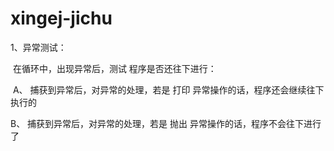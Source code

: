 # xingej-jichu
1、异常测试：

  在循环中，出现异常后，测试 程序是否还往下进行：

  A、 捕获到异常后，对异常的处理，若是  打印  异常操作的话，程序还会继续往下执行的
  
  B、 捕获到异常后，对异常的处理，若是  抛出  异常操作的话，程序不会往下进行了






